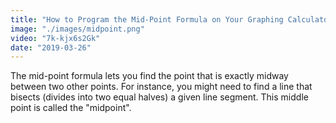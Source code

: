 ```yaml
---
title: "How to Program the Mid-Point Formula on Your Graphing Calculator"
image: "./images/midpoint.png"
video: "7k-kjx6s2Gk"
date: "2019-03-26"
---
```

The mid-point formula lets you find the point that is exactly midway between two other points. For instance, you might need to find a line that bisects (divides into two equal halves) a given line segment. This middle point is called the "midpoint". 
